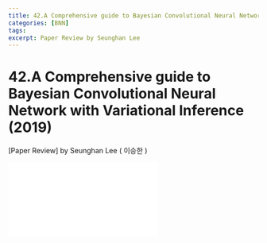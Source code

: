 ```yaml
---
title: 42.A Comprehensive guide to Bayesian Convolutional Neural Network with Variational Inference (2019)
categories: [BNN]
tags: 
excerpt: Paper Review by Seunghan Lee
---
```


42.A Comprehensive guide to Bayesian Convolutional Neural Network with Variational Inference (2019)
===================================================================================================

[Paper Review] by Seunghan Lee ( 이승한 )

<embed src="/assets/pdf/BNN/review/[review]42.A Comprehensive guide to Bayesian Convolutional Neural Network with Variational Inference (2019).pdf#toolbar=0&navpanes=0&scrollbar=0" type="application/pdf" />